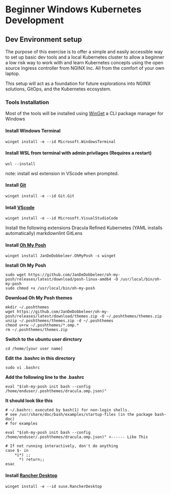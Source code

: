 # Beginner Windows Kubernetes Development

## Dev Environment setup
The purpose of this exercise is to offer a simple and easily accessible way to set up basic dev tools and a local Kubernetes cluster to allow a beginner a low risk way to work with and learn Kubernetes concepts using the open source Ingress controller from NGINX Inc. All from the comfort of your own laptop.

This setup will act as a foundation for future explorations into NGINX solutions, GitOps, and the Kubernetes ecosystem.

### Tools Installation
Most of the tools will be installed using [WinGet](https://winget.run) a CLI package manager for Windows

#### Install Windows Terminal

```
winget install -e --id Microsoft.WindowsTerminal
```

#### Install WSL from terminal with admin privilages (Requires a restart)

```
wsl --install
```

note: install wsl extension in VScode when prompted.

#### Install [Git](https://git-scm.com)

```
winget install -e --id Git.Git
```

#### Intall [VScode](https://code.visualstudio.com/)

```
winget install -e --id Microsoft.VisualStudioCode
```
Install the following extensions
Dracula Refined
Kubernetes (YAML installs automatically)
markdownlint
GitLens

#### Install [Oh My Posh](https://ohmyposh.dev)

```
winget install JanDeDobbeleer.OhMyPosh -s winget
```
**Install Oh My Posh**
```
sudo wget https://github.com/JanDeDobbeleer/oh-my-posh/releases/latest/download/posh-linux-amd64 -O /usr/local/bin/oh-my-posh
sudo chmod +x /usr/local/bin/oh-my-posh
```
**Download Oh My Posh themes**
```
mkdir ~/.poshthemes
wget https://github.com/JanDeDobbeleer/oh-my-posh/releases/latest/download/themes.zip -O ~/.poshthemes/themes.zip
unzip ~/.poshthemes/themes.zip -d ~/.poshthemes
chmod u+rw ~/.poshthemes/*.omp.*
rm ~/.poshthemes/themes.zip
```
**Switch to the ubuntu user dirrctory**
```
cd /home/[your user name]
```
**Edit the .bashrc in this directory**
```
sudo vi .bashrc
```
**Add the following line to the .bashrc**
```
eval "$(oh-my-posh init bash --config /home/enduser/.poshthemes/dracula.omp.json)"
```
**It should look like this**
```
# ~/.bashrc: executed by bash(1) for non-login shells.
# see /usr/share/doc/bash/examples/startup-files (in the package bash-doc)
# for examples

eval "$(oh-my-posh init bash --config /home/enduser/.poshthemes/dracula.omp.json)" <------ Like This

# If not running interactively, don't do anything
case $- in
    *i*) ;;
      *) return;;
esac
```

#### Install [Rancher Desktop](https://rancherdesktop.io)

```
winget install -e --id suse.RancherDesktop
```
